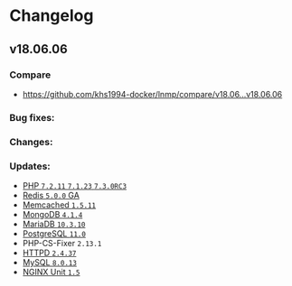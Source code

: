 # Changelog

## v18.06.06

### Compare

* https://github.com/khs1994-docker/lnmp/compare/v18.06...v18.06.06

### Bug fixes:

### Changes:

### Updates:

* [PHP `7.2.11` `7.1.23` `7.3.0RC3`](http://www.php.net/ChangeLog-7.php#7.2.11)
* [Redis `5.0.0` GA](https://raw.githubusercontent.com/antirez/redis/5.0/00-RELEASENOTES)
* [Memcached `1.5.11`](https://github.com/memcached/memcached/wiki/ReleaseNotes1511)
* [MongoDB `4.1.4`]()
* [MariaDB `10.3.10`](https://mariadb.com/kb/en/library/mariadb-10310-release-notes/)
* [PostgreSQL `11.0`](https://www.postgresql.org/docs/11/static/release-11.html)
* PHP-CS-Fixer `2.13.1`
* [HTTPD `2.4.37`](https://www.apache.org/dist/httpd/CHANGES_2.4.37)
* [MySQL `8.0.13`](https://dev.mysql.com/doc/relnotes/mysql/8.0/en/news-8-0-13.html)
* [NGINX Unit `1.5`](https://unit.nginx.org/CHANGES.txt)
